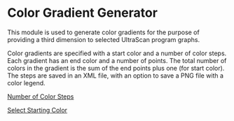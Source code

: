 # Color Gradient Generator

This module is used to generate color gradients for the purpose of providing a third dimension to selected UltraScan program graphs.

Color gradients are specified with a start color and a number of color steps. Each gradient has an end color and a number of points. The total number of colors in the gradient is the sum of the end points plus one (for start color). The steps are saved in an XML file, with an option to save a PNG file with a color legend.

<u>Number of Color Steps</u>

<u>Select Starting Color</u>

